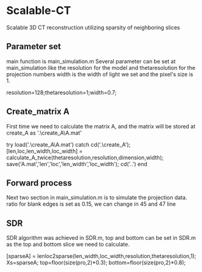 # Scalable-CT
Scalable 3D CT reconstruction utilizing sparsity of neighboring slices 
## Parameter set
main function is main_simulation.m
Several parameter can be set at main_simulation like the resolution for the model and thetaresolution for the projection numbers
width is the width of light we set and the pixel's size is 1.

resolution=128;thetaresolution=1;width=0.7;

## Create_matrix A
First time we need to calculate the matrix A, and the matrix will be stored at create_A as '.\create_A\A.mat'

try
    load('.\create_A\A.mat')
catch
    cd('.\create_A');
    [len,loc,len_width,loc_width] = calculate_A_twice(thetaresolution,resolution,dimension,width);
    save('A.mat','len','loc','len_width','loc_width');
    cd('..\')
end


## Forward process
Next two section in main_simulation.m is to simulate the projection data.
ratio for blank edges is set as 0.15, we can change in 45 and 47 line

## SDR
SDR algorithm was achieved in SDR.m, top and bottom can be set in SDR.m as the top and bottom slice we need to calculate.

[sparseA] = lenloc2sparse(len_width,loc_width,resolution,thetaresolution,1);
Xs=sparseA;
top=floor(size(pro,2)*0.3);
bottom=floor(size(pro,2)*0.8);
